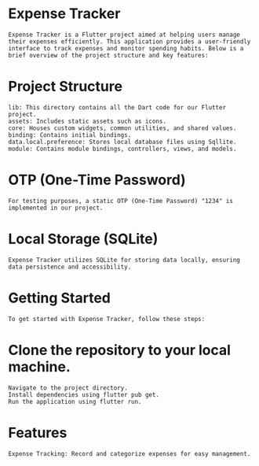
# Expense Tracker
    Expense Tracker is a Flutter project aimed at helping users manage their expenses efficiently. This application provides a user-friendly interface to track expenses and monitor spending habits. Below is a brief overview of the project structure and key features:

# Project Structure
    lib: This directory contains all the Dart code for our Flutter project.
    assets: Includes static assets such as icons.
    core: Houses custom widgets, common utilities, and shared values.
    binding: Contains initial bindings.
    data.local.preference: Stores local database files using Sqllite.
    module: Contains module bindings, controllers, views, and models.

# OTP (One-Time Password)
    For testing purposes, a static OTP (One-Time Password) "1234" is implemented in our project.

# Local Storage (SQLite)
    Expense Tracker utilizes SQLite for storing data locally, ensuring data persistence and accessibility.

# Getting Started
    To get started with Expense Tracker, follow these steps:

# Clone the repository to your local machine.
    Navigate to the project directory.
    Install dependencies using flutter pub get.
    Run the application using flutter run.
# Features
    Expense Tracking: Record and categorize expenses for easy management.